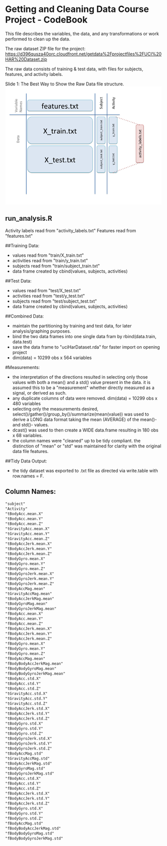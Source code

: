 Getting and Cleaning Data Course Project - CodeBook
===================================================
This file describes the variables, the data, and any transformations or work performed to clean up the data.

The raw dataset ZIP file for the project:
<https://d396qusza40orc.cloudfront.net/getdata%2Fprojectfiles%2FUCI%20HAR%20Dataset.zip>

The raw data consists of training & test data, with files for subjects, features, and activity labels.

Slide 1: The Best Way to Show the Raw Data file structure.
![plot of Slide2](Slide2.png)

## run_analysis.R

Activity labels read from "activity_labels.txt"
Features read from "features.txt"

##Training Data:
 * values read from "train/X_train.txt"
 * activities read from "train/y_train.txt"
 * subjects read from "train/subject_train.txt"
 * data frame created by cbind(values, subjects, activities)

##Test Data:
 * values read from "test/X_test.txt"
 * activities read from "test/y_test.txt"
 * subjects read from "test/subject_test.txt"
 * data frame created by cbind(values, subjects, activities)

##Combined Data:
 * maintain the partitioning by training and test data, for later analysis/graphing purposes.
 * bind the two data frames into one single data fram by rbind(data.train, data.test)
 * save the data frame to "uciHarDataset.rda" for faster import on opening project
 * dim(data) = 10299 obs x 564 variables
 
#Measurements:
 * the interpretation of the directions resulted in selecting only those values with both a mean() and a std() value present in the data. it is assumed this to be a "measurement" whether directly measured as a signal, or derived as such.
 * any duplicate columns of data were removed. dim(data) = 10299 obs x 480 variables
 * selecting only the measurements desired, select()/gather()/group_by()/summarize(mean(value)) was used to derive a LONG data format taking the mean (AVERAGE) of the mean()- and std()- values.
 * dcast() was used to then create a WIDE data.frame resulting in 180 obs x 68 variables.
 * the column names were "cleaned" up to be tidy compliant. the distinction of "mean" or "std" was maintained for clarity with the original data file features.
 
##Tidy Data Output:
 * the tidy dataset was exported to .txt file as directed via write.table with row.names = F.
 
## Column Names:

```
"subject"                   
"Activity"
"tBodyAcc.mean.X"          
"tBodyAcc.mean.Y"
"tBodyAcc.mean.Z"
"tGravityAcc.mean.X"
"tGravityAcc.mean.Y"
"tGravityAcc.mean.Z"
"tBodyAccJerk.mean.X"
"tBodyAccJerk.mean.Y"
"tBodyAccJerk.mean.Z"
"tBodyGyro.mean.X"
"tBodyGyro.mean.Y"
"tBodyGyro.mean.Z"
"tBodyGyroJerk.mean.X"
"tBodyGyroJerk.mean.Y"
"tBodyGyroJerk.mean.Z"
"tBodyAccMag.mean"
"tGravityAccMag.mean"
"tBodyAccJerkMag.mean"
"tBodyGyroMag.mean"        
"tBodyGyroJerkMag.mean"
"fBodyAcc.mean.X"
"fBodyAcc.mean.Y"          
"fBodyAcc.mean.Z"
"fBodyAccJerk.mean.X"
"fBodyAccJerk.mean.Y"
"fBodyAccJerk.mean.Z"
"fBodyGyro.mean.X"
"fBodyGyro.mean.Y"
"fBodyGyro.mean.Z"
"fBodyAccMag.mean"
"fBodyBodyAccJerkMag.mean"
"fBodyBodyGyroMag.mean"
"fBodyBodyGyroJerkMag.mean"
"tBodyAcc.std.X"           
"tBodyAcc.std.Y"
"tBodyAcc.std.Z"
"tGravityAcc.std.X"        
"tGravityAcc.std.Y"
"tGravityAcc.std.Z"
"tBodyAccJerk.std.X"       
"tBodyAccJerk.std.Y"
"tBodyAccJerk.std.Z"
"tBodyGyro.std.X"          
"tBodyGyro.std.Y"
"tBodyGyro.std.Z"
"tBodyGyroJerk.std.X"      
"tBodyGyroJerk.std.Y"
"tBodyGyroJerk.std.Z"
"tBodyAccMag.std"          
"tGravityAccMag.std"
"tBodyAccJerkMag.std"
"tBodyGyroMag.std"         
"tBodyGyroJerkMag.std"
"fBodyAcc.std.X"
"fBodyAcc.std.Y"           
"fBodyAcc.std.Z"
"fBodyAccJerk.std.X"
"fBodyAccJerk.std.Y"       
"fBodyAccJerk.std.Z"
"fBodyGyro.std.X"
"fBodyGyro.std.Y"          
"fBodyGyro.std.Z"
"fBodyAccMag.std"
"fBodyBodyAccJerkMag.std"  
"fBodyBodyGyroMag.std"
"fBodyBodyGyroJerkMag.std" 
```
